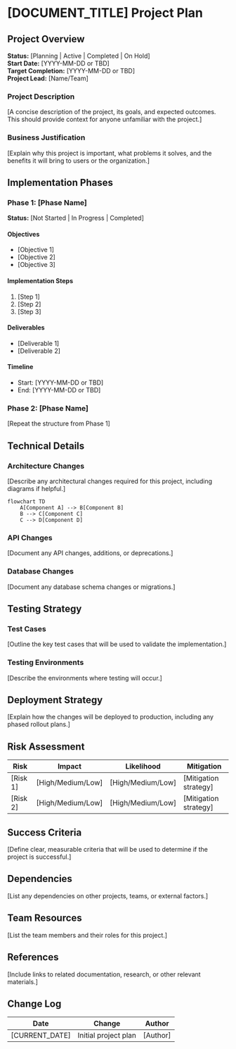 <!--
@doc-meta {
  "id": "[DOCUMENT_ID]",
  "version": "1.0",
  "last_updated": "[CURRENT_DATE]",
  "update_frequency": "with-project-progress",
  "maintainer": "system",
  "status": "current",
  "category": "project-plan"
}
-->

# [DOCUMENT_TITLE] Project Plan

<!-- 
@llm-instructions
DOCUMENT PURPOSE: Define project scope, schedule, and implementation details
PRIMARY AUDIENCE: Project stakeholders, developers, and managers
MAINTENANCE PRIORITY: High (critical project planning document)

MAINTENANCE GUIDELINES:
- Update status information as the project progresses
- Keep timelines accurate and updated
- Maintain implementation details in sync with actual development
- Document all decisions and their rationales
- Track changes to requirements or scope
- Keep the risk assessment current
-->

## Project Overview

<!-- @llm-update-section
This section provides a high-level description of the project.
- Update when project scope or objectives change
- Keep the status field current
- Update dates as they become more certain
-->

**Status:** [Planning | Active | Completed | On Hold]  
**Start Date:** [YYYY-MM-DD or TBD]  
**Target Completion:** [YYYY-MM-DD or TBD]  
**Project Lead:** [Name/Team]

### Project Description

[A concise description of the project, its goals, and expected outcomes. This should provide context for anyone unfamiliar with the project.]

### Business Justification

[Explain why this project is important, what problems it solves, and the benefits it will bring to users or the organization.]

## Implementation Phases

<!-- @llm-reasoning-guide
When updating project phases:
1. First determine the current status of each phase
2. Update status information accurately
3. If timeline changes, update all affected phases
4. If scope changes, update objectives and deliverables
5. If phases are added or removed, maintain the overall structure
6. Ensure dependencies between phases are preserved
-->

### Phase 1: [Phase Name]

**Status:** [Not Started | In Progress | Completed]

#### Objectives
- [Objective 1]
- [Objective 2]
- [Objective 3]

#### Implementation Steps
1. [Step 1]
2. [Step 2]
3. [Step 3]

#### Deliverables
- [Deliverable 1]
- [Deliverable 2]

#### Timeline
- Start: [YYYY-MM-DD or TBD]
- End: [YYYY-MM-DD or TBD]

### Phase 2: [Phase Name]

[Repeat the structure from Phase 1]

## Technical Details

<!-- @llm-technical-section
This section covers the technical aspects of the implementation.
- Update when technical approach changes
- Keep code examples and diagrams accurate
- Include implementation details for developers
-->

### Architecture Changes

[Describe any architectural changes required for this project, including diagrams if helpful.]

```mermaid
flowchart TD
    A[Component A] --> B[Component B]
    B --> C[Component C]
    C --> D[Component D]
```

### API Changes

[Document any API changes, additions, or deprecations.]

### Database Changes

[Document any database schema changes or migrations.]

## Testing Strategy

<!-- @llm-testing-section
This section should outline how the project will be tested.
- Update as testing approach evolves
- Include additional test cases as needed
- Update to reflect changes in testing environments
-->

### Test Cases

[Outline the key test cases that will be used to validate the implementation.]

### Testing Environments

[Describe the environments where testing will occur.]

## Deployment Strategy

<!-- @llm-deployment-section
This section should describe how the changes will be deployed.
- Update deployment plan as it evolves
- Include rollback procedures
- Document any special deployment considerations
-->

[Explain how the changes will be deployed to production, including any phased rollout plans.]

## Risk Assessment

<!-- @llm-risk-section
This section should identify potential risks and mitigation strategies.
- Update as new risks are identified
- Track risk status and effectiveness of mitigations
- Adjust impact and likelihood assessments as the project progresses
-->

| Risk | Impact | Likelihood | Mitigation |
|------|--------|------------|------------|
| [Risk 1] | [High/Medium/Low] | [High/Medium/Low] | [Mitigation strategy] |
| [Risk 2] | [High/Medium/Low] | [High/Medium/Low] | [Mitigation strategy] |

## Success Criteria

<!-- @llm-criteria-section
This section defines what success looks like for this project.
- Update if success criteria change
- Add metrics for measuring success
- Reference specific objectives from Project Overview
-->

[Define clear, measurable criteria that will be used to determine if the project is successful.]

## Dependencies

<!-- @llm-dependencies-section
This section lists dependencies on other projects, teams, or external factors.
- Update as dependencies are resolved or added
- Track status of each dependency
- Include contingency plans for critical dependencies
-->

[List any dependencies on other projects, teams, or external factors.]

## Team Resources

<!-- @llm-resources-section
This section lists the team members and their roles for this project.
- Update as team composition changes
- Include resource allocation information
- Track availability of key team members
-->

[List the team members and their roles for this project.]

## References

<!-- @llm-references-section
This section includes links to related documentation or other relevant materials.
- Update as new references become available
- Ensure links remain valid
- Include both internal and external references
-->

[Include links to related documentation, research, or other relevant materials.]

## Change Log

<!-- @llm-update-section
This section tracks significant changes to the project plan.
- New entries should be added at the top (newest first)
- Include date, description, and who made the change
- Reference specific sections that were modified
-->

| Date | Change | Author |
|------|--------|--------|
| [CURRENT_DATE] | Initial project plan | [Author] |

<!-- 
@llm-conditional-instructions
IF PROJECT IS IN PLANNING STATUS:
- Focus on completing all sections with as much detail as possible
- Identify any missing information that needs to be gathered
- Highlight assumptions that need validation

IF PROJECT IS ACTIVE:
- Keep implementation phases updated with current status
- Update risk assessment based on challenges encountered
- Document any scope changes or timeline adjustments
- Track progress against success criteria

IF PROJECT IS COMPLETED:
- Document actual completion dates for all phases
- Add a project outcomes section comparing results to success criteria
- Capture lessons learned for future projects
- Ensure all documentation references are updated
-->
